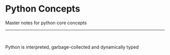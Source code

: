 # Python Concepts
Master notes for python core concepts

<hr/>
<br/>
<p> Python is interpreted, garbage-collected and dynamically typed </p>


